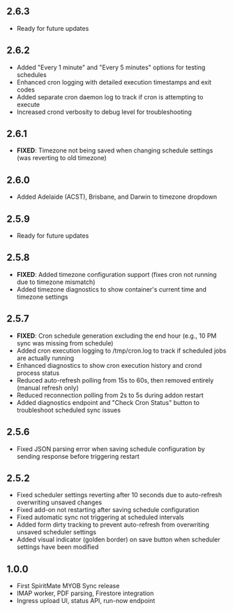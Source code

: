 <!-- https://developers.home-assistant.io/docs/add-ons/presentation#keeping-a-changelog -->

## 2.6.3

- Ready for future updates

## 2.6.2

- Added "Every 1 minute" and "Every 5 minutes" options for testing schedules
- Enhanced cron logging with detailed execution timestamps and exit codes
- Added separate cron daemon log to track if cron is attempting to execute
- Increased crond verbosity to debug level for troubleshooting

## 2.6.1

- **FIXED**: Timezone not being saved when changing schedule settings (was reverting to old timezone)

## 2.6.0

- Added Adelaide (ACST), Brisbane, and Darwin to timezone dropdown

## 2.5.9

- Ready for future updates

## 2.5.8

- **FIXED**: Added timezone configuration support (fixes cron not running due to timezone mismatch)
- Added timezone diagnostics to show container's current time and timezone settings

## 2.5.7

- **FIXED**: Cron schedule generation excluding the end hour (e.g., 10 PM sync was missing from schedule)
- Added cron execution logging to /tmp/cron.log to track if scheduled jobs are actually running
- Enhanced diagnostics to show cron execution history and crond process status
- Reduced auto-refresh polling from 15s to 60s, then removed entirely (manual refresh only)
- Reduced reconnection polling from 2s to 5s during addon restart
- Added diagnostics endpoint and "Check Cron Status" button to troubleshoot scheduled sync issues

## 2.5.6

- Fixed JSON parsing error when saving schedule configuration by sending response before triggering restart

## 2.5.2

- Fixed scheduler settings reverting after 10 seconds due to auto-refresh overwriting unsaved changes
- Fixed add-on not restarting after saving schedule configuration
- Fixed automatic sync not triggering at scheduled intervals
- Added form dirty tracking to prevent auto-refresh from overwriting unsaved scheduler settings
- Added visual indicator (golden border) on save button when scheduler settings have been modified

## 1.0.0

- First SpiritMate MYOB Sync release
- IMAP worker, PDF parsing, Firestore integration
- Ingress upload UI, status API, run-now endpoint
